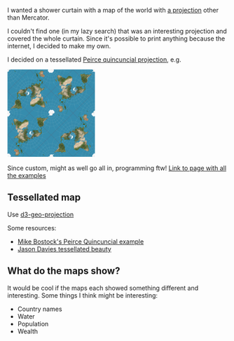 I wanted a shower curtain with a map of the world with [a projection](https://xkcd.com/977/) other than Mercator.

I couldn't find one (in my lazy search) that was an interesting projection and covered the whole curtain. Since it's possible to print anything because the internet, I decided to make my own.

I decided on a tessellated [Peirce quincuncial projection](https://en.wikipedia.org/wiki/Peirce_quincuncial_projection), e.g.

<a href="https://en.wikipedia.org/wiki/Peirce_quincuncial_projection#/media/File:Peirce_quincuncial_projection_SW_20W_tiles.JPG"><img src="examples/wikipedia.jpg" alt="Tessellated Peirce quincuncial projection from Wikipedia" width="200px"></a>

Since custom, might as well go all in, programming ftw! [Link to page with all the examples](#)

## Tessellated map

Use [d3-geo-projection](https://github.com/d3/d3-geo-projection)

Some resources:

- [Mike Bostock's Peirce Quincuncial example](https://bl.ocks.org/mbostock/4310087)
- [Jason Davies tessellated beauty](https://www.jasondavies.com/maps/peirce/)

## What do the maps show?

It would be cool if the maps each showed something different and interesting. Some things I think might be interesting:

- Country names
- Water
- Population
- Wealth
